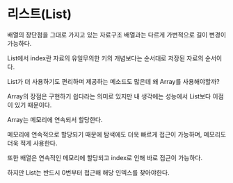 # 리스트(List)

배열의 장단점을 그대로 가지고 있는 자료구조
배열과는 다르게 가변적으로 길이 변경이 가능하다.

List에서 index란 자료의 유일무의한 키의 개념보다는 순서대로 저장된 자료의 순서이다.

List가 더 사용하기도 편리하며 제공하는 메소드도 많은데 왜 Array를 사용해야할까?

Array의 장점은 구현하기 쉽다라는 의미로 있지만 내 생각에는 성능에서 List보다 이점이 있기 때문이다.

Array는 메모리에 연속되서 할당한다.

메모리에 연속적으로 할당되기 때문에 탐색에도 더욱 빠르게 접근이 가능하며, 메모리도 더욱 적게 사용한다.

또한 배열은 연속적인 메모리에 할당되고 index로 인해 바로 접근이 가능하다.

하지만 List는 반드시 0번부터 접근해 해당 인덱스를 찾아야한다.